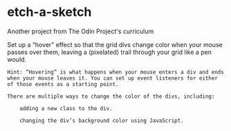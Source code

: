 # etch-a-sketch
Another project from The Odin Project's curriculum

Set up a “hover” effect so that the grid divs change color when your mouse passes over them, leaving a (pixelated) trail through your grid like a pen would.
    
    Hint: “Hovering” is what happens when your mouse enters a div and ends when your mouse leaves it. You can set up event listeners for either of those events as a starting point.
    
    There are multiple ways to change the color of the divs, including:

        adding a new class to the div.
        
        changing the div’s background color using JavaScript.
